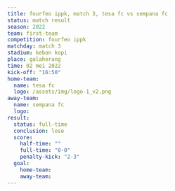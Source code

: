 ```yaml
---
title: fourfeo ippk, match 3, tesa fc vs sempana fc
status: match result
season: 2022
team: first-team
competition: fourfeo ippk
matchday: match 3
stadium: kebon kopi
place: galaherang
time: 02 mei 2022
kick-off: "16:50"
home-team:
  name: tesa fc
  logo: /assets/img/logo-1_v2.png
away-team:
  name: sempana fc
  logo: 
result:
  status: full-time
  conclusion: lose
  score:
    half-time: ""
    full-time: "0-0"
    penalty-kick: "2-3"
  goal:
    home-team:
    away-team:
---
```

